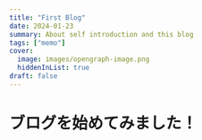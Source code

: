 ```yaml
---
title: "First Blog"
date: 2024-01-23
summary: About self introduction and this blog
tags: ["memo"]
cover:
  image: images/opengraph-image.png
  hiddenInList: true
draft: false
---
```


# ブログを始めてみました！




